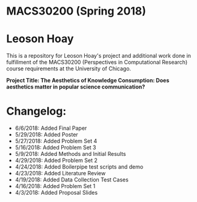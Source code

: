 # MACS30200 (Spring 2018)
# Leoson Hoay

This is a repository for Leoson Hoay's project and additional work done in fulfillment of the MACS30200 (Perspectives in Computational Research) course requirements at the University of Chicago.

**Project Title: The Aesthetics of Knowledge Consumption: Does aesthetics matter in popular science communication?**

# Changelog:
* 6/6/2018: Added Final Paper
* 5/29/2018: Added Poster
* 5/27/2018: Added Problem Set 4
* 5/16/2018: Added Problem Set 3
* 5/9/2018: Added Methods and Initial Results 
* 4/29/2018: Added Problem Set 2
* 4/24/2018: Added Boilerpipe test scripts and demo
* 4/23/2018: Added Literature Review
* 4/19/2018: Added Data Collection Test Cases 
* 4/16/2018: Added Problem Set 1
* 4/3/2018: Added Proposal Slides

